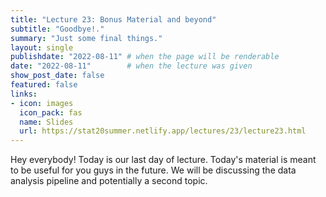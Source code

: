 ```yaml
---
title: "Lecture 23: Bonus Material and beyond"
subtitle: "Goodbye!."
summary: "Just some final things."
layout: single
publishdate: "2022-08-11" # when the page will be renderable
date: "2022-08-11"        # when the lecture was given
show_post_date: false
featured: false
links:
- icon: images
  icon_pack: fas
  name: Slides
  url: https://stat20summer.netlify.app/lectures/23/lecture23.html
---
```


Hey everybody! Today is our last day of lecture. Today's material is meant to be useful for you guys in the future. We will be discussing the data analysis pipeline and potentially a second topic. 




